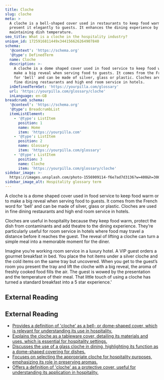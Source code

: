```yaml
---
title: Cloche
slug: cloche
meta: >
  A cloche is a bell-shaped cover used in restaurants to keep food warm and
  present it elegantly to guests. It enhances the dining experience by
  maintaining dish temperature.
seo_title: What is a cloche in the hospitality industry?
unique_id: 1725916811449x344156626264907840
schema:
  '@context': 'https://schema.org'
  '@type': DefinedTerm
  name: Cloche
  description: >-
    A cloche is a dome shaped cover used in food service to keep food warm or to
    make a big reveal when serving food to guests. It comes from the French word
    for 'bell' and can be made of silver, glass or plastic. Cloches are used in
    fine dining restaurants and high end room service in hotels.
  inDefinedTermSet: 'https://yourpilla.com/glossary'
  url: 'https://yourpilla.com/glossary/cloche'
  inLanguage: en-GB
breadcrumb_schema:
  '@context': 'https://schema.org'
  '@type': BreadcrumbList
  itemListElement:
    - '@type': ListItem
      position: 1
      name: Home
      item: 'https://yourpilla.com'
    - '@type': ListItem
      position: 2
      name: Glossary
      item: 'https://yourpilla.com/glossary'
    - '@type': ListItem
      position: 3
      name: Cloche
      item: 'https://yourpilla.com/glossary/cloche'
sidebar_image: >-
  https://images.unsplash.com/photo-1556909114-f6e7ad7d3136?w=400&h=300&fit=crop&auto=format
sidebar_image_alt: Hospitality glossary term
---
```


A cloche is a dome shaped cover used in food service to keep food warm or to make a big reveal when serving food to guests. It comes from the French word for 'bell' and can be made of silver, glass or plastic. Cloches are used in fine dining restaurants and high end room service in hotels.

Cloches are useful in hospitality because they keep food warm, protect the dish from contaminants and add theatre to the dining experience. They’re particularly useful for room service in hotels where food may travel a distance before it reaches the guest. The reveal of lifting a cloche can turn a simple meal into a memorable moment for the diner.

Imagine you’re working room service in a luxury hotel. A VIP guest orders a gourmet breakfast in bed. You place the hot items under a silver cloche and the cold items on the same tray but uncovered. When you get to the guest’s room you present the tray and lift the cloche with a big reveal, the aroma of freshly cooked food fills the air. The guest is wowed by the presentation and the temperature of their meal. That little touch of using a cloche has turned a standard breakfast into a 5 star experience.'

## External Reading



## External Reading

*   [Provides a definition of 'cloche' as a bell- or dome-shaped cover, which is relevant for understanding its use in hospitality.](https://www.merriam-webster.com/dictionary/cloche)
*   [Explains the cloche as a tableware cover, detailing its materials and uses, which is essential for hospitality settings.](https://en.wikipedia.org/wiki/Cloche_\(tableware\))
*   [Discusses the use of a glass cloche in dining, highlighting its function as a dome-shaped covering for dishes.](https://www.ellementry.com/blogs/news/why-is-glass-cloche-used-for?srsltid=AfmBOopxBU_bfiC8RlPpLIvhgPcbSZev4CjM3KfFwWvkSX2JJqotygyd)
*   [Focuses on selecting the appropriate cloche for hospitality purposes, emphasizing its role in preserving aromas.](https://www.glasscloche.com/en-us/blogs/news/choosing-the-right-hospitality-cloche?srsltid=AfmBOopD96Y-EPLgufiDxMpi-3ujeYuKovNWkMIN9AHe-TsV48pv9vfB)
*   [Offers a definition of 'cloche' as a protective cover, useful for understanding its application in hospitality.](https://www.collinsdictionary.com/us/dictionary/english/cloche)
